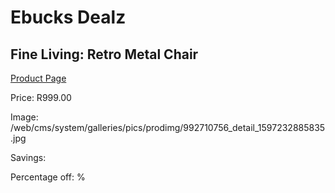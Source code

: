 
# Ebucks Dealz
## Fine Living: Retro Metal Chair
[Product Page](https://www.ebucks.com/web/shop/productSelected.do?prodId=992710756&catId=714965764)

Price: R999.00

Image: /web/cms/system/galleries/pics/prodimg/992710756_detail_1597232885835.jpg

Savings: 

Percentage off: %
	